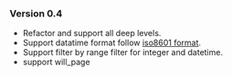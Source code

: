 ### Version 0.4
- Refactor and support all deep levels.
- Support datatime format follow [iso8601 format](https://www.w3.org/TR/NOTE-datetime).
- Support filter by range filter for integer and datetime.
- support will_page
